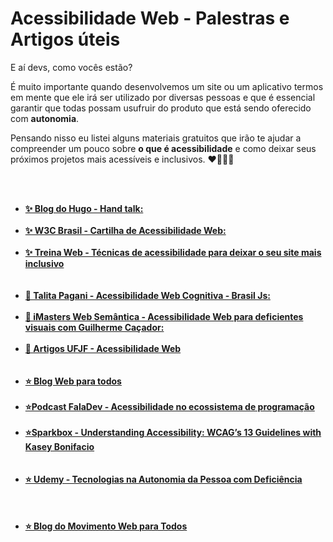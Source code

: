 # Acessibilidade Web - Palestras e Artigos úteis

E aí devs, como vocês estão?

É muito importante quando desenvolvemos um site ou um aplicativo termos em mente que ele irá ser utilizado por diversas pessoas e que é essencial garantir que todas possam usufruir do produto que está sendo oferecido com <strong>autonomia</strong>.

Pensando nisso eu listei alguns materiais gratuitos que irão te ajudar a compreender um pouco sobre <strong> o que é acessibilidade</strong> e como deixar seus próximos projetos mais acessíveis e inclusivos. ❤👩‍💻🌻

</br></br>
<ul>
  <li><strong><a href="https://blog.handtalk.me/" target="_blank">✨ Blog do Hugo - Hand talk:</a></strong></li>
  <br/>
  <li><strong><a href="https://ceweb.br/cartilhas/cartilha-w3cbr-acessibilidade-web-fasciculo-IV/" target="_blank"> ✨ W3C Brasil - Cartilha de Acessibilidade Web:</a></li></br>
   <li><strong><a href="https://www.treinaweb.com.br/blog/tecnicas-de-acessibilidade-para-deixar-o-seu-site-mais-inclusivo" target="_blank">✨ Treina Web - Técnicas de acessibilidade para deixar o seu site mais inclusivo</a></strong></li><br/></br>
  <li> <strong><a href="https://www.youtube.com/watch?v=igGOeem6y4w" target="_blank">🌻 Talita Pagani - Acessibilidade Web Cognitiva - Brasil Js:
</a></strong> </li><br/>
  <li><strong><a href="https://www.youtube.com/watch?v=H8MhWDBYZ9w" target="_blank">🌻 iMasters Web Semântica - Acessibilidade Web para deficientes visuais com Guilherme Caçador:</a></strong> </li><br/>
  <li><strong><a href="https://www2.ufjf.br/treinamentoscgco/docs/sites-institucionais/acessibilidade-na-web/" target="_blank">🌻 Artigos UFJF - Acessibilidade Web</a></strong> </li><br/><br/>
    <li><strong><a href="https://mwpt.com.br/blog/" target="_blank">⭐ Blog Web para todos
</a></strong> </li><br/>
    <li><strong><a href="https://open.spotify.com/episode/4z2mCJyKVPA1BE7aCenS4K" target="_blank">⭐Podcast FalaDev - Acessibilidade no ecossistema de programação
</a></strong> </li><br/>
    <li><strong><a href="https://www.youtube.com/watch?v=RjpvOqZigao" target="_blank">⭐Sparkbox - Understanding Accessibility: WCAG’s 13 Guidelines with Kasey Bonifacio
</a></strong> </li><br/><br/>
    <li><strong><a href="https://www.youtube.com/watch?v=RjpvOqZigao" target="_blank">⭐ Udemy - Tecnologias na Autonomia da Pessoa com Deficiência
</a></strong> </li><br/>
</a></strong> </li><br/><br/>
    <li><strong><a href="https://mwpt.com.br/blog/" target="_blank">⭐ Blog do Movimento Web para Todos</a></strong> </li><br/>
</ul>


  
